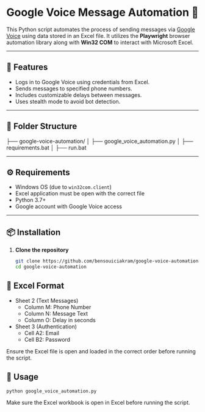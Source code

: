 # Google Voice Message Automation 📩

This Python script automates the process of sending messages via [Google Voice](https://voice.google.com/) using data stored in an Excel file. It utilizes the **Playwright** browser automation library along with **Win32 COM** to interact with Microsoft Excel.

---

## 📌 Features

- Logs in to Google Voice using credentials from Excel.
- Sends messages to specified phone numbers.
- Includes customizable delays between messages.
- Uses stealth mode to avoid bot detection.

---

## 📂 Folder Structure
├── google-voice-automation/
│ ├── google_voice_automation.py
│ ├── requirements.bat
│ ├── run.bat

---

## ⚙️ Requirements

- Windows OS (due to `win32com.client`)
- Excel application must be open with the correct file
- Python 3.7+
- Google account with Google Voice access

---

## 📦 Installation

1. **Clone the repository**
   ```bash
   git clone https://github.com/bensouiciakram/google-voice-automation.git
   cd google-voice-automation

## 📄 Excel Format
- Sheet 2 (Text Messages)
  - Column M: Phone Number
  - Column N: Message Text
  - Column O: Delay in seconds
- Sheet 3 (Authentication)
   - Cell A2: Email
   - Cell B2: Password
  
 Ensure the Excel file is open and loaded in the correct order before running the script.

## 🚀 Usage
```bash
python google_voice_automation.py
```
Make sure the Excel workbook is open in Excel before running the script.

